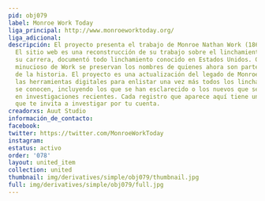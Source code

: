 ```yaml
---
pid: obj079
label: Monroe Work Today
liga_principal: http://www.monroeworktoday.org/
liga_adicional: 
descripción: El proyecto presenta el trabajo de Monroe Nathan Work (1866 – 1945).
  El sitio web es una reconstrucción de su trabajo sobre el linchamiento. Durante
  su carrera, documentó todo linchamiento conocido en Estados Unidos. Gracias al registro
  minucioso de Work se preservan los nombres de quienes ahora son parte importante
  de la historia. El proyecto es una actualización del legado de Monroe Work usando
  las herramientas digitales para enlistar una vez más todos los linchamientos que
  se conocen, incluyendo los que se han esclarecido o los nuevos que se han descubierto
  en investigaciones recientes. Cada registro que aparece aquí tiene una nota al pie
  que te invita a investigar por tu cuenta.
creadorxs: Auut Studio
información_de_contacto: 
facebook: 
twitter: https://twitter.com/MonroeWorkToday
instagram: 
estatus: activo
order: '078'
layout: united_item
collection: united
thumbnail: img/derivatives/simple/obj079/thumbnail.jpg
full: img/derivatives/simple/obj079/full.jpg
---
```

